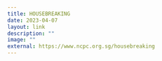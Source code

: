 ```yaml
---
title: HOUSEBREAKING
date: 2023-04-07
layout: link
description: ""
image: ""
external: https://www.ncpc.org.sg/housebreaking
---
```

